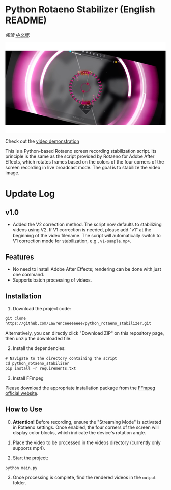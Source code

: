 # Python Rotaeno Stabilizer (English README)

*阅读 [中文版](README.md).*

![Python Rotaeno Stabilizer](images/stable.png)

Check out the [video demonstration](https://www.bilibili.com/video/BV1bc411f7fK/?share_source=copy_web&vd_source=9e94008dbf76e399a164028430118348)

This is a Python-based Rotaeno screen recording stabilization script. Its principle is the same as the script provided by Rotaeno for Adobe After Effects, which rotates frames based on the colors of the four corners of the screen recording in live broadcast mode. The goal is to stabilize the video image.

# Update Log
## v1.0
- Added the V2 correction method. The script now defaults to stabilizing videos using V2. If V1 correction is needed, please add "v1" at the beginning of the video filename. The script will automatically switch to V1 correction mode for stabilization, e.g., `v1-sample.mp4`.

## Features

- No need to install Adobe After Effects; rendering can be done with just one command.
- Supports batch processing of videos.

## Installation

1. Download the project code:
```shell
git clone https://github.com/Lawrenceeeeeeee/python_rotaeno_stabilizer.git
```
Alternatively, you can directly click "Download ZIP" on this repository page, then unzip the downloaded file.

2. Install the dependencies:
```shell
# Navigate to the directory containing the script
cd python_rotaeno_stabilizer
pip install -r requirements.txt
```

3. Install FFmpeg

Please download the appropriate installation package from the [FFmpeg official website](https://ffmpeg.org/download.html).


## How to Use

0. **Attention!** Before recording, ensure the "Streaming Mode" is activated in Rotaeno settings. Once enabled, the four corners of the screen will display color blocks, which indicate the device's rotation angle.

1. Place the video to be processed in the videos directory (currently only supports mp4).

2. Start the project:
```shell
python main.py
```

3. Once processing is complete, find the rendered videos in the `output` folder.


